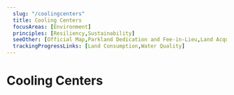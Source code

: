 ```yaml
---
  slug: "/coolingcenters"
  title: Cooling Centers 
  focusAreas: [Environment]
  principles: [Resiliency,Sustainability]
  seeOther: [Official Map,Parkland Dedication and Fee-in-Lieu,Land Acquisition and Conservation Easements,Dedicated Open Space Funding,Stream Corridor Protection Ordinances,Native Plantings]
  trackingProgressLinks: [Land Consumption,Water Quality]
---
```

# Cooling Centers